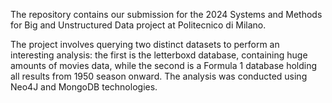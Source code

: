 The repository contains our submission for the 2024 Systems and Methods for Big and Unstructured Data project at Politecnico di Milano.

The project involves querying two distinct datasets to perform an interesting analysis: the first is the letterboxd database, containing huge amounts of movies data, while the second
is a Formula 1 database holding all results from 1950 season onward. The analysis was conducted using Neo4J and MongoDB technologies.
